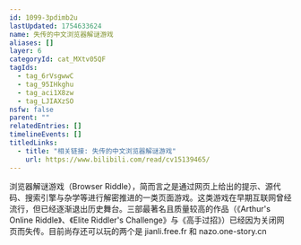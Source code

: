 ```yaml
---
id: 1099-3pdimb2u
lastUpdated: 1754633624
name: 失传的中文浏览器解谜游戏
aliases: []
layer: 6
categoryId: cat_MXtv05QF
tagIds:
  - tag_6rVsgwwC
  - tag_95IHkghu
  - tag_aci1X8zw
  - tag_LJIAXzSO
nsfw: false
parent: ""
relatedEntries: []
timelineEvents: []
titledLinks:
  - title: "相关链接: 失传的中文浏览器解谜游戏"
    url: https://www.bilibili.com/read/cv15139465/
---
```


浏览器解谜游戏（Browser Riddle），简而言之是通过网页上给出的提示、源代码、搜索引擎与杂学等进行解密推进的一类页面游戏。这类游戏在早期互联网曾经流行，但已经逐渐退出历史舞台。三部最著名且质量较高的作品（《Arthur's Online Riddle》、《Elite Riddler's Challenge》与《高手过招》）已经因为关闭网页而失传。目前尚存还可以玩的两个是 jianli.free.fr 和 nazo.one-story.cn